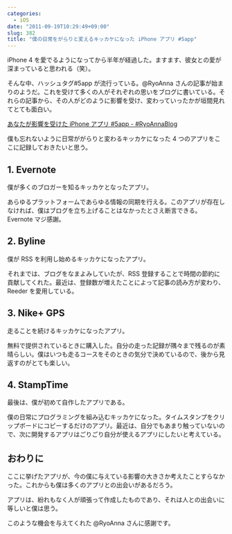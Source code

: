 ```yaml
---
categories:
  - iOS
date: "2011-09-19T10:29:49+09:00"
slug: 382
title: "僕の日常をがらりと変えるキッカケになった iPhone アプリ #5app"
---
```


iPhone 4 を愛でるようになってから半年が経過した。ますます、彼女との愛が深まっていると思われる（笑）。

そんな中、ハッシュタグ#5app が流行っている。@RyoAnna さんの記事が始まりのようだ。これを受けて多くの人がそれぞれの思いをブログに書いている。それらの記事から、その人がどのように影響を受け、変わっていったかが垣間見れてとても面白い。

[あなたが影響を受けた iPhone アプリ #5app - #RyoAnnaBlog](http://d.hatena.ne.jp/RyoAnna/20110913/1315923578)

僕も忘れないように日常ががらりと変わるキッカケになった 4 つのアプリをここに記録しておきたいと思う。

## 1. Evernote

<app id="281796108" title="Evernote 4.1.1（無料）" src="http://a5.mzstatic.com/us/r1000/071/Purple/6c/01/60/mzl.accivjxx.100x100-75.jpg">

僕が多くのブロガーを知るキッカケとなったアプリ。

あらゆるプラットフォームであらゆる情報の同期を行える。このアプリが存在しなければ、僕はブログを立ち上げることはなかったとさえ断言できる。Evernote マジ感謝。

## 2. Byline

<app id="284946773" title="Byline 4.0.3（￥250）" src="http://a1.mzstatic.com/us/r1000/034/Purple/6f/42/c1/mzl.ffuvfcqg.100x100-75.png">

僕が RSS を利用し始めるキッカケになったアプリ。

それまでは、ブログをなまよみしていたが、RSS 登録することで時間の節約に貢献してくれた。最近は、登録数が増えたことによって記事の読み方が変わり、Reeder を愛用している。

## 3. Nike+ GPS

<app id="387771637" title="Nike+ GPS 3.2.1（￥170）" src="http://a5.mzstatic.com/us/r1000/119/Purple/65/17/c0/mzl.xfbkswei.100x100-75.png">

走ることを続けるキッカケになったアプリ。

無料で提供されているときに購入した。自分の走った記録が隅々まで残るのが素晴らしい。僕はいつも走るコースをそのときの気分で決めているので、後から見返すのがとても楽しい。

## 4. StampTime

<app id="452580423" title="StampTime 1.1（無料）" src="http://a2.mzstatic.com/us/r1000/083/Purple/ba/92/04/mzl.klqabcns.100x100-75.png">

最後は、僕が初めて自作したアプリである。

僕の日常にプログラミングを組み込むキッカケになった。タイムスタンプをクリップボードにコピーするだけのアプリ。最近は、自分でもあまり触っていないので、次に開発するアプリはごりごり自分が使えるアプリにしたいと考えている。

## おわりに

ここに挙げたアプリが、今の僕に与えている影響の大きさか考えたことすらなかった。これからも僕は多くのアプリとの出会いがあるだろう。

アプリは、紛れもなく人が頑張って作成したものであり、それは人との出会いに等しいと僕は思う。

このような機会を与えてくれた @RyoAnna さんに感謝です。
